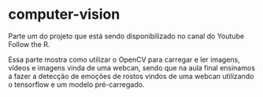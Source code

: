 # computer-vision

Parte um do projeto que está sendo disponibilizado no canal do Youtube Follow the R.

Essa parte mostra como utilizar o OpenCV para carregar e ler imagens, vídeos e imagens vinda de uma webcan, sendo que na aula final ensinamos a fazer a detecção de emoções de rostos vindos de uma webcan utilizando o tensorflow e um modelo pré-carregado.

